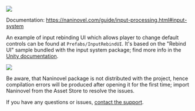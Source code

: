![](https://i.gyazo.com/07fb5702badd3e698c3533f28585a15b.png)

Documentation: https://naninovel.com/guide/input-processing.html#input-system

An example of input rebinding UI which allows player to change default controls can be found at `Prefabs/InputRebindUI`. It's based on the "Rebind UI" sample bundled with the input system package; find more info in the [Unity documentation](https://docs.unity3d.com/Packages/com.unity.inputsystem@1.1/manual/ActionBindings.html#interactive-rebinding).

![](https://i.gyazo.com/eba8d2ce2dabfbe41cc0df238ad8ad99.png)

Be aware, that Naninovel package is not distributed with the project, hence compilation errors will be produced after opening it for the first time; import Naninovel from the Asset Store to resolve the issues.

If you have any questions or issues, [contact the support](https://naninovel.com/support/).


